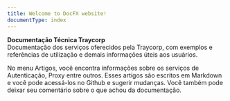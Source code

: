 ```yaml
---
title: Welcome to DocFX website!
documentType: index
---
```


<div class="hero">
  <div class="wrap">
    <div class="text">
      <strong>Documentação Técnica Traycorp</strong>
    </div>
    <div class="minitext">
    Documentação dos serviços oferecidos pela Traycorp, com exemplos e referências de utilização e demais informações úteis aos usuários.
    </div>
  </div>
</div>
<div class="key-section">
  <div class="container">
    <div class="row">
      <div class="col-md-8 col-md-offset-2 text-center">
        <!--<i class="glyphicon glyphicon-ok"></i>-->
        <section>
          <p class="lead">No menu Artigos, você encontra informações sobre os serviços de Autenticação, Proxy entre outros. Esses artigos são escritos em Markdown e você pode acessá-los no Github e sugerir mudanças. Você também pode deixar seu comentário sobre o que achou da documentação.</p>
        </section>
      </div>
    </div>
  </div>
</div>

